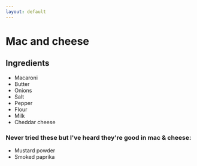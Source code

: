 ```yaml
---
layout: default
---
```

# Mac and cheese
## Ingredients
* Macaroni
* Butter
* Onions
* Salt
* Pepper
* Flour
* Milk
* Cheddar cheese

### Never tried these but I've heard they're good in mac & cheese:
* Mustard powder
* Smoked paprika
